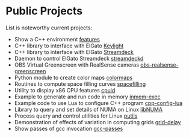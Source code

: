 Public Projects
===============

List is noteworthy current projects:

*    Show a C++ environment [features](https://github.com/drepper/c--features)
*    C++ library to interface with ElGato [Keylight](https://github.com/drepper/keylightpp)
*    C++ library to interface with ElGato [Streamdeck](https://github.com/drepper/streamdeckpp)
*    Daemon to control ElGato Streamdeck [streamdeckd](https://github.com/drepper/streameckd)
*    OBS Virtual Greenscreen with RealSense cameras [obs-realsense-greenscreen](https://github.com/drepper/obs-realsense-greenscreen)
*    Python module to create color maps [colormaps](https://github.com/drepper/colormaps)
*    Routines to compute space filling curves [spacefilling](https://github.com/drepper/spacefilling)
*    Utility to display x86 CPU features [cpuid](https://github.com/drepper/cpuid)
*    Example to generate and run code in memory [inmem-exec](https://github.com/drepper/inmem-exec)
*    Example code to use Lua to configure C++ program [cpp-config-lua](https://github.com/drepper/cpp-config-lua)
*    Library to query and set details of NUMA on Linux [libNUMA](https://github.com/drepper/libNUMA)
*    Process query and control utilities for Linux [putils](https://github.com/drepper/putils)
*    Demonstration of effects of variation in computing grids [grid-delay](https://github.com/drepper/grid-delay)
*    Show passes of gcc invocation [gcc-passes](https://github.com/drepper/gcc-passes)
